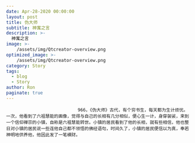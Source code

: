 ```yaml
---
date: Apr-28-2020 00:00:00
layout: post
title: 伪大师
subtitle: 神寓之言
description: >-
  神寓之言
image: >-
    /assets/img/Qtcreator-overview.png
optimized_image: >-
    /assets/img/Qtcreator-overview.png
category: Story
tags:
  - blog
  - Story
author: Ron
paginate: true
---
```


							　　966，《伪大师》古代，有个穷书生，每天都为生计烦忧。一次，他看到了六祖慧能的画像，觉得与自己的长相有几分相似，便心生一计，身穿袈裟，来到一个信仰禅宗的小镇，自称是六祖慧能转世。小镇的居民看到了他的长相，就有些相信，他也整日对小镇的居民说一些连他自己都不领悟的佛经语句，时间久了，小镇的居民便信以为真，奉若神明地供养他，他因此发了一笔横财。
							
							
						